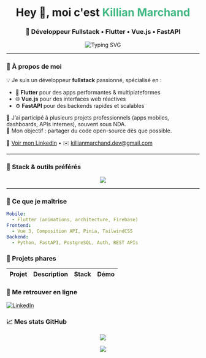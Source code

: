 <h1 align="center">Hey 👋, moi c'est <span style="color:#42b883;">Killian Marchand</span></h1>
<h3 align="center">🚀 Développeur Fullstack • Flutter • Vue.js • FastAPI</h3>

<p align="center">
  <img src="https://readme-typing-svg.herokuapp.com?font=Fira+Code&size=20&pause=1000&color=42B883&center=true&vCenter=true&width=435&lines=Passionné+par+les+UIs+fluides;Mobile-first+%F0%9F%93%B1+et+API-ready+%F0%9F%9A%80;Toujours+curieux+de+cr%C3%A9er+et+de+partager" alt="Typing SVG" />
</p>

---

### 🎯 À propos de moi

💡 Je suis un développeur **fullstack** passionné, spécialisé en :
- 📱 **Flutter** pour des apps performantes & multiplateformes
- 🌐 **Vue.js** pour des interfaces web réactives
- ⚙️ **FastAPI** pour des backends rapides et scalables

💼 J’ai participé à plusieurs projets professionnels (apps mobiles, dashboards, APIs internes), souvent sous NDA.  
🎯 Mon objectif : partager du code open-source dès que possible.

🔗 [Voir mon LinkedIn](https://www.linkedin.com/in/killian-marchand-5692a0195/) • ✉️ killianmarchand.dev@gmail.com

---

### 🧰 Stack & outils préférés

<p align="center">
  <img src="https://skillicons.dev/icons?i=flutter,dart,vue,python,fastapi,firebase,git,github,figma,postgres,linux,vscode" />
</p>

---

### 🧠 Ce que je maîtrise

```yaml
Mobile:
  - Flutter (animations, architecture, Firebase)
Frontend:
  - Vue 3, Composition API, Pinia, TailwindCSS
Backend:
  - Python, FastAPI, PostgreSQL, Auth, REST APIs
```

### 🌟 Projets phares

| Projet | Description | Stack | Démo |
|--------|-------------|-------|------|

### 🔗 Me retrouver en ligne

[![LinkedIn](https://img.shields.io/badge/-LinkedIn-0077B5?style=flat&logo=linkedin&logoColor=white)](https://www.linkedin.com/in/killian-marchand-5692a0195/)

### 📈 Mes stats GitHub

<p align="center"> <img src="https://github-readme-stats.vercel.app/api?username=KillianMarchand&show_icons=true&theme=tokyonight&hide_border=true" /> </p> <p align="center"> <img src="https://streak-stats.demolab.com?user=KillianMarchand&theme=tokyonight&hide_border=true" /> </p>
